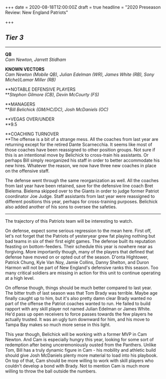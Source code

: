 +++
date = 2020-08-18T12:00:00Z
draft = true
headline = "2020 Preseason Review: New England Patriots"

+++
## _Tier 3_

***

**QB**  
_Cam Newton, Jarrett Stidham_

**KNOWN VECTORS**  
_Cam Newton (Mobile QB), Julian Edelman (WR), James White (RB), Sony Michel/Lamar Miller (RB)_

**NOTABLE DEFENSIVE PLAYERS  
**_Stephon Gilmore (CB), Devin McCourty (FS)_

**MANAGERS  
**_Bill Belichick (GM/HC/DC), Josh McDaniels (OC)_

**VEGAS OVER/UNDER  
**9.5

**COACHING TURNOVER  
**The offense is a bit of a strange mess. All the coaches from last year are returning except for the retired Dante Scarnecchia. It seems like most of those coaches have been reassigned to other position groups. Not sure if this is an intentional move by Belichick to cross-train his assistants. Or perhaps Bill simply reorganized his staff in order to better accommodate his new hires. Whatever the reason, we now have three new coaches in place on the offensive staff.

The defense went through the same reorganization as well. All the coaches from last year have been retained, save for the defensive line coach Bret Bielema. Bielema skipped over to the Giants in order to judge former Patriot coordinator Joe Judge. Staff assistants from last year were reassigned to different positions this year, perhaps for cross-training purposes. Belichick also added another of his sons to oversee the safeties. 

***

The trajectory of this Patriots team will be interesting to watch.

On defense, expect some serious regression to the mean here. First off, let's not forget that the Patriots of yesteryear grew fat playing nothing but bad teams in six of their first eight games. The defense built its reputation feasting on bottom-feeders. Their schedule this year is nowhere near as forgiving. More importantly though, many of the players that defined that defense have moved on or opted out of the season. D'onta Hightower, Patrick Chung, Kyle Van Noy, Jamie Collins, Danny Shelton, and Duron Harmon will not be part of New England's defensive ranks this season. Too many critical soldiers are missing in action for this unit to continue operating at a high level. 

On offense though, things should be much better compared to last year. The bitter truth of last season was that Tom Brady was terrible. Maybe age finally caught up to him, but it's also pretty damn clear Brady wanted no part of the offense the Patriot coaches wanted to run. He failed to build rapport with any skill player not named Julian Edelman or James White. He'd pass up open receivers to force passes towards the few players he actually trusted. It was an ugly turn downward for him, and his move to Tampa Bay makes so much more sense in this light. 

This year though, Belichick will be working with a former MVP in Cam Newton. And Cam is especially hungry this year, looking for some sort of redemption after being unceremoniously ousted from the Panthers. Unlike Tom, Bill has a truly dynamic figure in Cam - his mobility and athletic build should give Josh McDaniels plenty more material to load into his playbook. On top of that, Cam should be more willing to work with skill players who couldn't develop a bond with Brady. Not to mention Cam is much more willing to throw the ball outside the numbers.